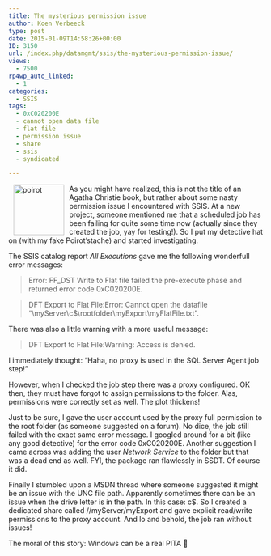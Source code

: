 ```yaml
---
title: The mysterious permission issue
author: Koen Verbeeck
type: post
date: 2015-01-09T14:58:26+00:00
ID: 3150
url: /index.php/datamgmt/ssis/the-mysterious-permission-issue/
views:
  - 7500
rp4wp_auto_linked:
  - 1
categories:
  - SSIS
tags:
  - 0xC020200E
  - cannot open data file
  - flat file
  - permission issue
  - share
  - ssis
  - syndicated

---
```

[<img style="float: left;margin: 0px 10px 0px 10px" src="/wp-content/uploads/2015/01/poirot-150x150.jpg" alt="poirot" width="100" height="100" />][1]As you might have realized, this is not the title of an Agatha Christie book, but rather about some nasty permission issue I encountered with SSIS. At a new project, someone mentioned me that a scheduled job has been failing for quite some time now (actually since they created the job, yay for testing!). So I put my detective hat on (with my fake Poirot&#8217;stache) and started investigating.

The SSIS catalog report _All Executions_ gave me the following wonderfull error messages:

> Error: FF_DST Write to Flat file failed the pre-execute phase and returned error code 0xC020200E.
  
> DFT Export to Flat File:Error: Cannot open the datafile &#8220;\\myServer\c$\rootfolder\myExport\myFlatFile.txt&#8221;.

There was also a little warning with a more useful message:

> DFT Export to Flat File:Warning: Access is denied.

I immediately thought: &#8220;Haha, no proxy is used in the SQL Server Agent job step!&#8221;
  
However, when I checked the job step there was a proxy configured. OK then, they must have forgot to assign permissions to the folder. Alas, permissions were correctly set as well. The plot thickens!

Just to be sure, I gave the user account used by the proxy full permission to the root folder (as someone suggested on a forum). No dice, the job still failed with the exact same error message. I googled around for a bit (like any good detective) for the error code 0xC020200E. Another suggestion I came across was adding the user _Network Service_ to the folder but that was a dead end as well. FYI, the package ran flawlessly in SSDT. Of course it did.

Finally I stumbled upon a MSDN thread where someone suggested it might be an issue with the UNC file path. Apparently sometimes there can be an issue when the drive letter is in the path. In this case: c$. So I created a dedicated share called //myServer/myExport and gave explicit read/write permissions to the proxy account. And lo and behold, the job ran without issues!

The moral of this story: Windows can be a real PITA 🙂

 [1]: /wp-content/uploads/2015/01/poirot.jpg